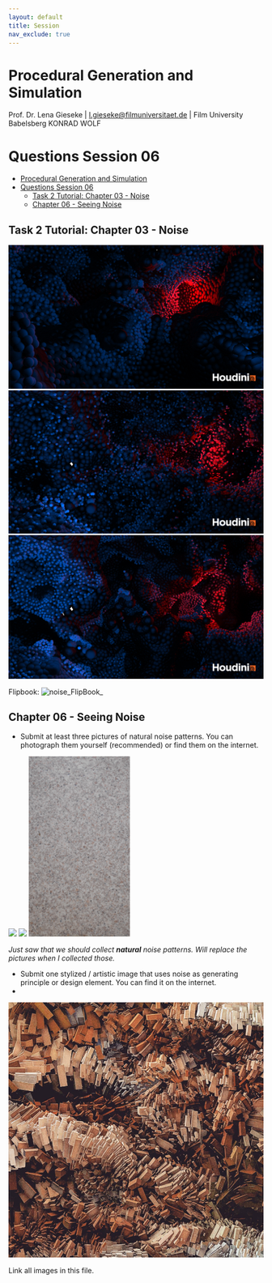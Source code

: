 ```yaml
---
layout: default
title: Session
nav_exclude: true
---
```


# Procedural Generation and Simulation

Prof. Dr. Lena Gieseke \| l.gieseke@filmuniversitaet.de \| Film University Babelsberg KONRAD WOLF

# Questions Session 06

* [Procedural Generation and Simulation](#procedural-generation-and-simulation)
* [Questions Session 06](#questions-session-06)
    * [Task 2 Tutorial: Chapter 03 - Noise](#task-2-tutorial-chapter-03---noise)
    * [Chapter 06 - Seeing Noise](#chapter-06---seeing-noise)


## Task 2 Tutorial: Chapter 03 - Noise 

![noise1](./img/noise1.png)
![noise2](./img/noise2.png)
![noise3](./img/noise3.png)

Flipbook:
![noise_FlipBook_](./img/pgs_ss21_tutorial_04_01.gif)

## Chapter 06 - Seeing Noise 

* Submit at least three pictures of natural noise patterns. You can photograph them yourself (recommended) or find them on the internet.

<img src="./img/plaster.jpg" width="200"/> <img src="./img/power_box.jpg" width="200"/> <img src="./img/pvc_floor.jpg" width="200"/> 

*Just saw that we should collect **natural** noise patterns. Will replace the pictures when I collected those.*

* Submit one stylized / artistic image that uses noise as generating principle or design element. You can find it on the internet.
* 
[![Random Noir](./img/random_noir.png)](https://www.instagram.com/p/CAD4mulobJM/ "Random Noir")

Link all images in this file.


